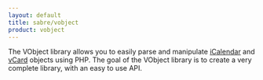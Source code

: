```yaml
---
layout: default
title: sabre/vobject
product: vobject
---
```


The VObject library allows you to easily parse and manipulate [iCalendar][1]
and [vCard][2] objects using PHP.  The goal of the VObject library is to
create a very complete library, with an easy to use API.

[1]: https://tools.ietf.org/html/rfc5545
[2]: https://tools.ietf.org/html/rfc6350
